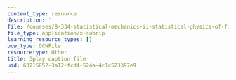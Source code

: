 ```yaml
---
content_type: resource
description: ''
file: /courses/8-334-statistical-mechanics-ii-statistical-physics-of-fields-spring-2014/632158523a12fcd4524a4c1c523397e9_2Ep48LwBhAQ.srt
file_type: application/x-subrip
learning_resource_types: []
ocw_type: OCWFile
resourcetype: Other
title: 3play caption file
uid: 63215852-3a12-fcd4-524a-4c1c523397e9
---
```

